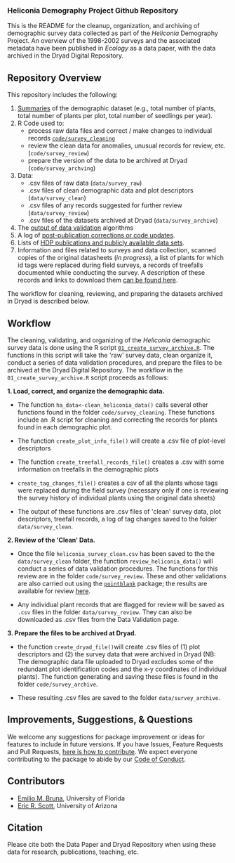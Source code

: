 ### Heliconia Demography Project Github Repository

This is the README for the cleanup, organization, and archiving of demographic survey data collected as part of the _Heliconia_ Demography Project. An overview of the 1998-2002 surveys and the associated metadata  have been published in _Ecology_ as a data paper, with the data archived in the Dryad Digital Repository. 


## Repository Overview

This repository includes the following: 

1. [Summaries](https://brunalab.github.io/HeliconiaSurveys/data_overview.html) of the demographic dataset (e.g., total number of plants, total number of plants per plot, total number of seedlings per year).
2. R Code used to:
    - process raw data files and correct / make changes to individual records [`code/survey_cleaning`](code/survey_cleaning)
    - review the clean data for anomalies, unusual records for review, etc. (`code/survey_review`)
    - prepare the version of the data to be archived at Dryad (`code/survey_archving`)
3. Data:
    - .csv files of raw data (`data/survey_raw`)
    - .csv files of clean demographic data and plot descriptors (`data/survey_clean`)
    - .csv files of any records suggested for further review (`data/survey_review`)
    - .csv files of the datasets archived at Dryad (`data/survey_archive`)
4. The [output of data validation](https://brunalab.github.io/HeliconiaSurveys/survey_validation.html) algorithms 
5. A log of [post-publication corrections or code updates](NEWS.md).
6. Lists of [HDP publications and publicly available data sets](https://github.com/BrunaLab/HeliconiaSurveys/blob/c0e2e6ca5d1013f0fff6da2cfef089bad7593ef8/docs/pubs_and_data/pubs_data.md).
7. Information and files related to surveys and data collection, scanned copies of the original datasheets (_in progress_), a list of plants for which id tags were replaced during field surveys, a records of treefalls documented while conducting the survey. A description of these records and links to download them [can be found here](docs/survey_records/survey_records.md).

<!---
This repository contains the following folders:
└── HeliconiaSurveys.
    ├── `01_create_heliconia_archive.R`
    ├── code
    │   ├── survey_archive (preparing the file to be archived at Dryad)
    │   └── survey_cleaning (cleaning & combining data from individual plots)
    │   └── survey_review (validation checks of clean data set)
    ├── data
    │   ├── survey_archive (files archived at Dryad)
    │   └── survey_clean (clean data prior to archiving)
    │   └── survey_raw (raw data files)
    │   └── survey_review (records for review following validation checks)
    ├── README.md
    ├── LICENSE
    └── .gitignore
--->



The workflow for cleaning, reviewing, and preparing the datasets archived in Dryad is described below.

## Workflow

The cleaning, validating, and organizing of the _Heliconia_ demographic survey data is 
done using the R script [`01_create_survey_archive.R`](https://github.com/BrunaLab/HeliconiaSurveys/blob/master/01_create_heliconia_archive.R). The functions in this script will take the 'raw' survey data, clean organize it, conduct a series of data validation procedures, and prepare the files to be archived at the Dryad Digital Repository. The workflow in the `01_create_survey_archive.R` script proceeds as follows:

**1. Load, correct, and organize the demographic data.** 

- The function `ha_data<-clean_heliconia_data()` calls several other functions 
found in the folder `code/survey_cleaning`. These functions include an .R script for cleaning and correcting the records for plants found in each demographic plot. 

- The function `create_plot_info_file()` will create a .csv file of plot-level descriptors 

- The function `create_treefall_records_file()` creates a .csv with some information on
treefalls in the demographic plots

- `create_tag_changes_file()` creates a csv of all the plants whose tags 
were replaced during the field survey (necessary only if one is reviewing 
the survey history of individual plants using the original data sheets) 

- The output of these functions are .csv files of 'clean' survey data, plot descriptors, treefall records, a log of tag changes saved to the folder `data/survey_clean`.


**2. Review of the 'Clean' Data.** 

- Once the file `heliconia_survey_clean.csv` has been saved to the the `data/survey_clean` folder, the function `review_heliconia_data()` will conduct a series of data validation procedures. The functions for this review are in the folder `code/survey_review`. These and other validations are also carried out using the [`pointblank`](https://rich-iannone.github.io/pointblank/) package; the results are available for review [here](https://brunalab.github.io/HeliconiaSurveys/survey_validation.html).

- Any individual plant records that are flagged for review will be saved as `.csv` files 
in the folder `data/survey_review`. They can also be downloaded as .csv files from the Data Validation page.

**3. Prepare the files to be archived at Dryad.** 

- the function `create_dryad_file()`will create .csv files of (1) plot descriptors and (2) the survey data that were archived in Dryad (NB: The demographic data file uploaded to Dryad excludes some of the redundant plot identification codes and the x-y coordinates of individual plants). The function generating and saving these files is found in the folder `code/survey_archive`.

<!---
(Table 2 in Bruna et al., _Ecology_) 
--->
- These resulting .csv files are saved to the folder `data/survey_archive`.  


## Improvements, Suggestions, & Questions

We welcome any suggestions for package improvement or ideas for features to include in future versions. If you have Issues, Feature Requests and Pull Requests, [here is how to contribute](CONTRIBUTING.md). We expect everyone contributing to the package to abide by our [Code of Conduct](CODE_OF_CONDUCT.md).

## Contributors

-   [Emilio M. Bruna](https://github.com/embruna), University of Florida
-   [Eric R. Scott](https://github.com/Aariq), University of Arizona

## Citation

Please cite both the Data Paper and Dryad Repository when using these data for research, publications, teaching, etc.

<!---
Bruna, Emilio M. et al. (2023), Data from: Demography of the understory herb _Heliconia acuminata_ in an experimentally fragmented tropical landscape, Dryad, Dataset, https://doi.org----

Bruna, Emilio M. María Uriarte, Maria Rosa Darrigo, Paulo Rubim, Cristiane F. Jurinitz, Eric R. Scott, Osmaildo Ferreira da Silva, & W. John Kress. 2023. Demography of the understory herb _Heliconia acuminata_ in an experimentally fragmented tropical landscape. Ecology XX(XX):xx-xx.
--->


